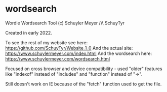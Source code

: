 # wordsearch
Wordle Wordsearch Tool
(c) Schuyler Meyer /\\\ SchuyTyr

Created in early 2022.

To see the rest of my website see here: https://github.com/SchuyTyr/Website_1_0
And the actual site: https://www.schuylermeyer.com/index.html
And the wordsearch here: https://www.schuylermeyer.com/wordsearch.html

Focused on cross browser and device compatibility - used "older" features like "indexof" instead of "includes" and "function" instead of "=>".

Still doesn't work on IE because of the "fetch" function used to get the file.
